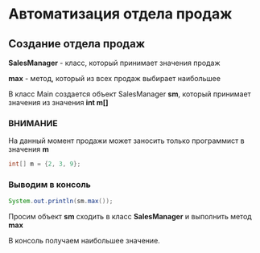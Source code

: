 # Автоматизация отдела продаж

## Создание отдела продаж
**SalesManager** - класс, который принимает значения продаж

**max** - метод, который из всех продаж выбирает наибольшее

В класс Main создается объект SalesManager **sm**, который принимает значения из значения **int m[]**

### ВНИМАНИЕ
На данный момент продажи может заносить только программист в значения **m**
~~~java
int[] m = {2, 3, 9};
~~~

### Выводим в консоль
~~~java
System.out.println(sm.max());
~~~
Просим объект **sm** сходить в класс **SalesManager** и выполнить метод **max**

В консоль получаем наибольшее значение.